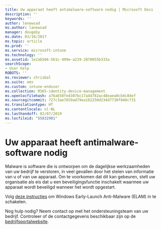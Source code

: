 ```yaml
---
title: Uw apparaat heeft antimalware-software nodig | Microsoft Docs
description: ''
keywords: ''
author: lenewsad
ms.author: lanewsad
manager: dougeby
ms.date: 03/16/2017
ms.topic: article
ms.prod: ''
ms.service: microsoft-intune
ms.technology: ''
ms.assetid: 1e2ab566-561c-499e-a229-2870055b333a
searchScope:
- User help
ROBOTS: ''
ms.reviewer: chrisbal
ms.suite: ems
ms.custom: intune-enduser
ms.collection: M365-identity-device-management
ms.openlocfilehash: a76ab58fe4307bc17a44782ac48eaea0cb4c84ef
ms.sourcegitcommit: 727c3ae7659ad79ea162250d234d7730f840c731
ms.translationtype: HT
ms.contentlocale: nl-NL
ms.lasthandoff: 02/07/2019
ms.locfileid: "55832901"
---
```

# <a name="your-device-needs-antimalware-software"></a>Uw apparaat heeft antimalware-software nodig

Malware is software die is ontworpen om de dagelijkse werkzaamheden van uw bedrijf te verstoren, in veel gevallen door het stelen van informatie van u of van uw apparaat. Om te voorkomen dat dit kan gebeuren, stelt uw organisatie als eis dat u een beveiligingsfunctie inschakelt waarmee uw apparaat wordt beveiligd wanneer het wordt opgestart.

Volg [deze instructies](https://gallery.technet.microsoft.com/How-to-turn-on-Early-84552ec5) om Windows Early-Launch Anti-Malware (ELAM) in te schakelen.

Nog hulp nodig? Neem contact op met het ondersteuningsteam van uw bedrijf. Controleer of de contactgegevens beschikbaar zijn op de [bedrijfsportalwebsite](https://go.microsoft.com/fwlink/?linkid=2010980).
